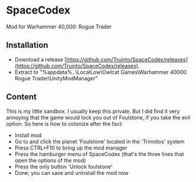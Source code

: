 # SpaceCodex
Mod for Warhammer 40,000: Rogue Trader

Installation
-----------
* Download a release [https://github.com/Truinto/SpaceCodex/releases](https://github.com/Truinto/SpaceCodex/releases).
* Extract to "%appdata%\..\LocalLow\Owlcat Games\Warhammer 40000 Rogue Trader\UnityModManager"

Content
-----------
This is my little sandbox. I usually keep this private. But I did find it very annoying that the game would lock you out of Foulstone, if you take the evil option. So here is how to colonize after the fact:
* Install mod
* Go to and click the planet 'Foulstone' located in the 'Trinnitos' system
* Press CTRL+F10 to bring up the mod manager
* Press the hamburger menu of SpaceCodex (that's the three lines that open the options of the mod)
* Press the only button 'Unlock foulstone'
* Done; you can save and uninstall the mod now

